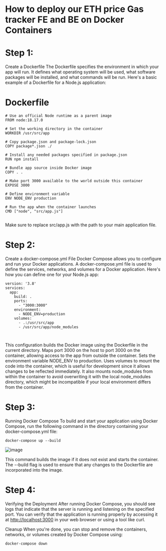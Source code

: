 # How to deploy our ETH price Gas tracker  FE and BE on Docker Containers  

# Step 1: 
Create a Dockerfile The Dockerfile specifies the environment in which your app will run. It defines what operating system will be used, what software packages will be installed, and what commands will be run. Here's a basic example of a Dockerfile for a Node.js application:

# Dockerfile

```
# Use an official Node runtime as a parent image
FROM node:18.17.0

# Set the working directory in the container
WORKDIR /usr/src/app

# Copy package.json and package-lock.json
COPY package*.json ./

# Install any needed packages specified in package.json
RUN npm install

# Bundle app source inside Docker image
COPY . .

# Make port 3000 available to the world outside this container
EXPOSE 3000

# Define environment variable
ENV NODE_ENV production

# Run the app when the container launches
CMD ["node", "src/app.js"]


```

Make sure to replace src/app.js with the path to your main application file.

# Step 2:
 Create a docker-compose.yml File Docker Compose allows you to configure and run your Docker applications. A docker-compose.yml file is used to define the services, networks, and volumes for a Docker application. Here's how you can define one for your Node.js app:

```
version: '3.8'
services:
  app:
    build: .
    ports:
      - "3000:3000"
    environment:
      - NODE_ENV=production
    volumes:
      - .:/usr/src/app
      - /usr/src/app/node_modules



```

This configuration builds the Docker image using the Dockerfile in the current directory. Maps port 3000 on the host to port 3000 on the container, allowing access to the app from outside the container. Sets the environment variable NODE_ENV to production. Uses volumes to mount the code into the container, which is useful for development since it allows changes to be reflected immediately. It also mounts node_modules from within the container to avoid overwriting it with the local node_modules directory, which might be incompatible if your local environment differs from the container.

# Step 3:

 Running Docker Compose To build and start your application using Docker Compose, run the following command in the directory containing your docker-compose.yml file:

```
docker-compose up --build

```


![image](https://github.com/Sherlock2019/assignment-bs/assets/36204380/58434e79-dcaf-4169-9302-4a4b6ff5ab06)

This command builds the image if it does not exist and starts the container. The --build flag is used to ensure that any changes to the Dockerfile are incorporated into the image.

# Step 4: 

Verifying the Deployment After running Docker Compose, you should see logs that indicate that the server is running and listening on the specified port. You can verify that the application is running properly by accessing it at  [http://localhost:3000](http://localhost:3000/)  in your web browser or using a tool like curl.

Cleanup When you're done, you can stop and remove the containers, networks, or volumes created by Docker Compose using:

```
docker-compose down
```


